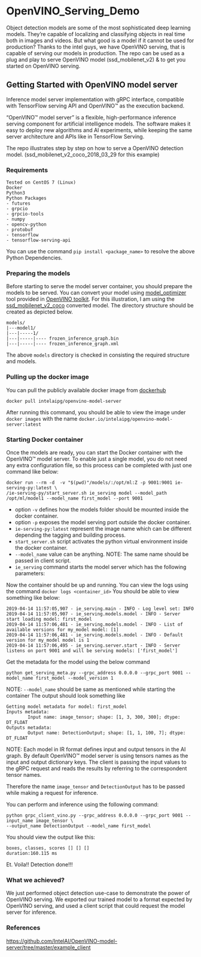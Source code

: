 # OpenVINO_Serving_Demo
Object detection models are some of the most sophisticated deep learning models. They’re capable of localizing and classifying objects in real time both in images and videos. But what good is a model if it cannot be used for production?
Thanks to the intel guys, we have OpenVINO serving, that is capable of serving our models in production.
The repo can be used as a plug and play to serve OpenVINO model (ssd_mobilenet_v2) & to get you started on OpenVINO serving.

## Getting Started with OpenVINO model server
Inference model server implementation with gRPC interface, compatible with TensorFlow serving API and OpenVINO™ as the execution backend.


“OpenVINO™ model server” is a flexible, high-performance inference serving component for artificial intelligence models.
The software makes it easy to deploy new algorithms and AI experiments, while keeping the same server architecture and APIs like in TensorFlow Serving.

The repo illustrates step by step on how to serve a OpenVINO detection model. (ssd_mobilenet_v2_coco_2018_03_29 for this example)

### Requirements
```
Tested on CentOS 7 (Linux)
Docker
Python3
Python Packages
- futures
- grpcio
- grpcio-tools
- numpy
- opencv-python
- protobuf
- tensorflow
- tensorflow-serving-api
```
You can use the command `pip install <package_name>` to resolve the above Python Dependencies.

### Preparing the models
Before starting to serve the model server container, you should prepare the models to be served. You can convert your model using [model_optimizer](https://software.intel.com/en-us/articles/OpenVINO-ModelOptimizer) tool provided in [OpenVINO toolkit](https://software.intel.com/en-us/openvino-toolkit/choose-download). For this illustration, I am using the [ssd_mobilenet_v2_coco](https://github.com/tensorflow/models/blob/master/research/object_detection/g3doc/detection_model_zoo.md) converted model.
The directory structure should be created as depicted below.

```
models/
|---model1/
|---|-----1/
|---|-----|---- frozen_inference_graph.bin
|---|-----|---- frozen_inference_graph.xml

```
The above `models` directory is checked in consisting the required structure and models.
### Pulling up the docker image
You can pull the publicly available docker image from [dockerhub](https://hub.docker.com/r/intelaipg/openvino-model-server/)
```
docker pull intelaipg/openvino-model-server
```
After running this command, you should be able to view the image under `docker images` with the name `docker.io/intelaipg/openvino-model-server:latest`

### Starting Docker container
Once the models are ready, you can start the Docker container with the OpenVINO™ model server. To enable just a single model, you do not need any extra configuration file, so this process can be completed with just one command like below:
```
docker run --rm -d  -v "$(pwd)"/models/:/opt/ml:Z -p 9001:9001 ie-serving-py:latest \
/ie-serving-py/start_server.sh ie_serving model --model_path /opt/ml/model1 --model_name first_model --port 9001
```
- option `-v` defines how the models folder should be mounted inside the docker container.
- option `-p` exposes the model serving port outside the docker container.
- `ie-serving-py:latest` represent the image name which can be different depending the tagging and building process.
- `start_server.sh` script activates the python virtual environment inside the docker container.
- `--model_name` value can be anything. NOTE: The same name should be passed in client script.
- `ie_serving` command starts the model server which has the following parameters:

Now the container should be up and running. You can view the logs using the command
`docker logs <container_id>`
You should be able to view something like below:
```
2019-04-14 11:57:05,907 - ie_serving.main - INFO - Log level set: INFO
2019-04-14 11:57:05,907 - ie_serving.models.model - INFO - Server start loading model: first_model
2019-04-14 11:57:06,481 - ie_serving.models.model - INFO - List of available versions for my_model model: [1]
2019-04-14 11:57:06,481 - ie_serving.models.model - INFO - Default version for my_model model is 1
2019-04-14 11:57:06,495 - ie_serving.server.start - INFO - Server listens on port 9001 and will be serving models: ['first_model']
```

Get the metadata for the model using the below command
```
python get_serving_meta.py --grpc_address 0.0.0.0 --grpc_port 9001 --model_name first_model --model_version 1
```
NOTE: `--model_name` should be same as mentioned while starting the container
The output should look something like
```
Getting model metadata for model: first_model
Inputs metadata:
        Input name: image_tensor; shape: [1, 3, 300, 300]; dtype: DT_FLOAT
Outputs metadata:
        Output name: DetectionOutput; shape: [1, 1, 100, 7]; dtype: DT_FLOAT
```
NOTE: Each model in IR format defines input and output tensors in the AI graph. By default OpenVINO™ model server is using tensors names as the input and output dictionary keys. The client is passing the input values to the gRPC request and reads the results by referring to the correspondent tensor names.

Therefore the name `image_tensor` and `DetectionOutput` has to be passed while making a request for inference.

You can perform and inference using the following command:
```
python grpc_client_vino.py --grpc_address 0.0.0.0 --grpc_port 9001 --input_name image_tensor \
--output_name DetectionOutput --model_name first_model
```
You should view the output like this:
```
boxes, classes, scores [] [] []
duration:160.115 ms
```
Et. Voila!! Detection done!!!

### What we achieved?
We just performed object detection use-case to demonstrate the power of OpenVINO serving. We exported our trained model to a format expected by OpenVINO serving, and used a client script that could request the model server for inference.

### References
https://github.com/IntelAI/OpenVINO-model-server/tree/master/example_client
